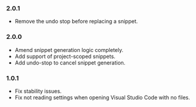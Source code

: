 ### 2.0.1
- Remove the undo stop before replacing a snippet.

### 2.0.0
- Amend snippet generation logic completely.
- Add support of project-scoped snippets.
- Add undo-stop to cancel snippet generation.

### 1.0.1
- Fix stability issues.
- Fix not reading settings when opening Visual Studio Code with no files.